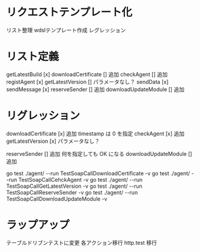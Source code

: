 # リクエストテンプレート化

リスト整理
wdslテンプレート作成
レグレッション

# リスト定義


getLatestBuild [x]
downloadCertificate []  追加
checkAgent []  追加
registAgent [x]
getLatestVersion []  パラメータなし？
sendData [x]
sendMessage [x]
reserveSender [] 追加
downloadUpdateModule [] 追加

# リグレッション

downloadCertificate [x]  追加   timestamp  は 0 を指定
checkAgent [x]  追加
getLatestVersion [x]  パラメータなし？

reserveSender [] 追加   何を指定しても OK になる
downloadUpdateModule [] 追加

go test ./agent/ --run TestSoapCallDownloadCertificate -v
go test ./agent/ --run TestSoapCallCehckAgent -v
go test ./agent/ --run TestSoapCallGetLatestVersion -v
go test ./agent/ --run TestSoapCallReserveSender -v
go test ./agent/ --run TestSoapCallDownloadUpdateModule -v

# ラップアップ

テーブルドリブンテストに変更
各アクション移行
http.test 移行
